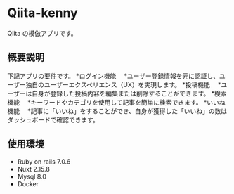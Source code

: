 # Qiita-kenny

Qiita の模倣アプリです。

## 概要説明

下記アプリの要件です。
*ログイン機能
　*ユーザー登録情報を元に認証し、ユーザー独自のユーザーエクスペリエンス（UX）を実現します。
*投稿機能
　*ユーザーは自身が登録した投稿内容を編集または削除することができます。
*検索機能
　*キーワードやカテゴリを使用して記事を簡単に検索できます。
*いいね機能
　*記事に「いいね」をすることができ、自身が獲得した「いいね」の数はダッシュボードで確認できます。

## 使用環境

- Ruby on rails 7.0.6
- Nuxt 2.15.8
- Mysql 8.0
- Docker
